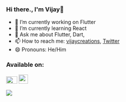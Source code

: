 ### Hi there., I'm Vijay👋



- 🔭 I’m currently working on Flutter
- 🌱 I’m currently learning React
- 💬 Ask me about Flutter, Dart,
- 📫 How to reach me: [vijaycreations](https://www.youtube.com/channel/UCBC_Z7jla1GSITcqLKAtPxQ), [Twitter](https://twitter.com/vijaycreations)
- 😄 Pronouns: He/Him


### Available on:

[<image src="https://user-images.githubusercontent.com/58719230/88883003-cc98bd00-d250-11ea-9c4a-f6d1ac4e4f32.png" width="30" height="20">](https://twitter.com/vijaycreations) [<image src="https://user-images.githubusercontent.com/58719230/88883099-0e296800-d251-11ea-9d8d-819b0a5ce3dd.png" width="25" height="25">](https://www.youtube.com/channel/UCBC_Z7jla1GSITcqLKAtPxQ)

<image src="https://github-readme-stats.vercel.app/api?username=vijayinyoutube&&show_icons=true" >
